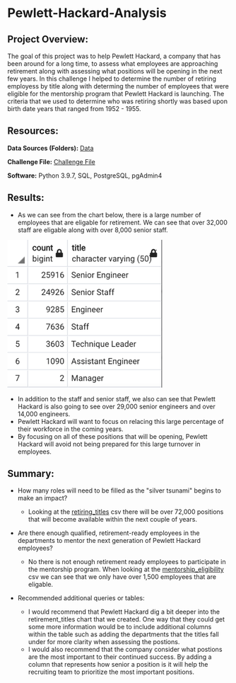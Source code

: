 # Pewlett-Hackard-Analysis

## Project Overview:

The goal of this project was to help Pewlett Hackard, a company that has been around for a long time, to assess what employees are approaching retirement along with assessing what positions will be opening in the next few years. In this challenge I helped to determine the number of retiring employess by title along with determing the number of employees that were eligible for the mentorship program that Pewlett Hackard is launching. The criteria that we used to determine who was retiring shortly was based upon birth date years that ranged from 1952 - 1955.

## Resources:

**Data Sources (Folders):** [Data](https://github.com/matthubb17/Pewlett-Hackard-Analysis/tree/main/Data)

**Challenge File:** [Challenge File](https://github.com/matthubb17/Pewlett-Hackard-Analysis/blob/main/Queries/Employee_Database_challenge.sql)

**Software:** Python 3.9.7, SQL, PostgreSQL, pgAdmin4

## Results:

  - As we can see from the chart below, there is a large number of employees that are eligable for retirement. We can see that over 32,000 staff are eligable along with over 8,000 senior staff.

![Retiring Titles Screenshot](https://github.com/matthubb17/Pewlett-Hackard-Analysis/blob/main/Data/Retiring%20Titles%20Screenshot.png)

  - In addition to the staff and senior staff, we also can see that Pewlett Hackard is also going to see over 29,000 senior engineers and over 14,000 engineers.
  - Pewlett Hackard will want to focus on relacing this large percentage of their workforce in the coming years.
  - By focusing on all of these positions that will be opening, Pewlett Hackard will avoid not being prepared for this large turnover in employees.

## Summary:

  - How many roles will need to be filled as the "silver tsunami" begins to make an impact?
    -  Looking at the [retiring_titles](https://github.com/matthubb17/Pewlett-Hackard-Analysis/blob/main/Data/retiring_titles.csv) csv there will be over 72,000 positions that will become available within the next couple of years.

  - Are there enough qualified, retirement-ready employees in the departments to mentor the next generation of Pewlett Hackard employees?
    - No there is not enough retirement ready employees to participate in the mentorship program. When looking at the [mentorship_eligibility](https://github.com/matthubb17/Pewlett-Hackard-Analysis/blob/main/Data/mentorship_eligibilty.csv) csv we can see that we only have over 1,500 employees that are eligable.

- Recommended additional queries or tables:
  - I would recommend that Pewlett Hackard dig a bit deeper into the retirement_titles chart that we created. One way that they could get some more information would be to include additional columns within the table such as adding the departments that the titles fall under for more clarity when assessing the postions.
  - I would also recommend that the company consider what postions are the most important to their continued success. By adding a column that represents how senior a position is it will help the recruiting team to prioritize the most important positions.


